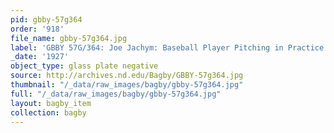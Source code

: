 ```yaml
---
pid: gbby-57g364
order: '918'
file_name: gbby-57g364.jpg
label: 'GBBY 57G/364: Joe Jachym: Baseball Player Pitching in Practice - 1927'
_date: '1927'
object_type: glass plate negative
source: http://archives.nd.edu/Bagby/GBBY-57g364.jpg
thumbnail: "/_data/raw_images/bagby/gbby-57g364.jpg"
full: "/_data/raw_images/bagby/gbby-57g364.jpg"
layout: bagby_item
collection: bagby
---
```

